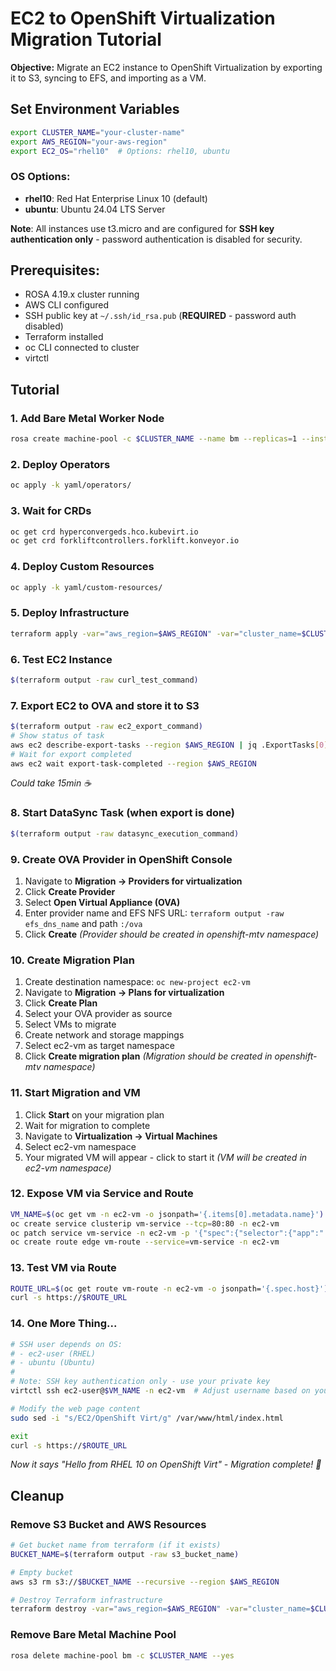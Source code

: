 # EC2 to OpenShift Virtualization Migration Tutorial

**Objective:** Migrate an EC2 instance to OpenShift Virtualization by exporting it to S3, syncing to EFS, and importing as a VM.

## Set Environment Variables
```bash
export CLUSTER_NAME="your-cluster-name"
export AWS_REGION="your-aws-region"
export EC2_OS="rhel10"  # Options: rhel10, ubuntu
```

### OS Options:
- **rhel10**: Red Hat Enterprise Linux 10 (default)
- **ubuntu**: Ubuntu 24.04 LTS Server

**Note**: All instances use t3.micro and are configured for **SSH key authentication only** - password authentication is disabled for security.

## Prerequisites:
- ROSA 4.19.x cluster running
- AWS CLI configured
- SSH public key at `~/.ssh/id_rsa.pub` (**REQUIRED** - password auth disabled)
- Terraform installed
- oc CLI connected to cluster
- virtctl

## Tutorial

### 1. Add Bare Metal Worker Node
```bash
rosa create machine-pool -c $CLUSTER_NAME --name bm --replicas=1 --instance-type c5n.metal
```

### 2. Deploy Operators
```bash
oc apply -k yaml/operators/
```

### 3. Wait for CRDs
```bash
oc get crd hyperconvergeds.hco.kubevirt.io
oc get crd forkliftcontrollers.forklift.konveyor.io
```

### 4. Deploy Custom Resources
```bash
oc apply -k yaml/custom-resources/
```

### 5. Deploy Infrastructure
```bash
terraform apply -var="aws_region=$AWS_REGION" -var="cluster_name=$CLUSTER_NAME" -var="ec2_os=$EC2_OS"
```

### 6. Test EC2 Instance
```bash
$(terraform output -raw curl_test_command)
```

### 7. Export EC2 to OVA and store it to S3
```bash
$(terraform output -raw ec2_export_command)
# Show status of task
aws ec2 describe-export-tasks --region $AWS_REGION | jq .ExportTasks[0].State
# Wait for export completed
aws ec2 wait export-task-completed --region $AWS_REGION
```
*Could take 15min ☕*

### 8. Start DataSync Task (when export is done)
```bash
$(terraform output -raw datasync_execution_command)
```

### 9. Create OVA Provider in OpenShift Console
1. Navigate to **Migration → Providers for virtualization**
2. Click **Create Provider**
3. Select **Open Virtual Appliance (OVA)**
4. Enter provider name and EFS NFS URL: `terraform output -raw efs_dns_name` and path `:/ova`
5. Click **Create**
*(Provider should be created in openshift-mtv namespace)*

### 10. Create Migration Plan
1. Create destination namespace: `oc new-project ec2-vm`
2. Navigate to **Migration → Plans for virtualization**
3. Click **Create Plan**
4. Select your OVA provider as source
5. Select VMs to migrate
6. Create network and storage mappings
7. Select ec2-vm as target namespace
8. Click **Create migration plan**
*(Migration should be created in openshift-mtv namespace)*

### 11. Start Migration and VM
1. Click **Start** on your migration plan
2. Wait for migration to complete
3. Navigate to **Virtualization → Virtual Machines**
4. Select ec2-vm namespace
5. Your migrated VM will appear - click to start it
*(VM will be created in ec2-vm namespace)*

### 12. Expose VM via Service and Route
```bash
VM_NAME=$(oc get vm -n ec2-vm -o jsonpath='{.items[0].metadata.name}')
oc create service clusterip vm-service --tcp=80:80 -n ec2-vm
oc patch service vm-service -n ec2-vm -p '{"spec":{"selector":{"app":"'$VM_NAME'"}}}'
oc create route edge vm-route --service=vm-service -n ec2-vm
```

### 13. Test VM via Route
```bash
ROUTE_URL=$(oc get route vm-route -n ec2-vm -o jsonpath='{.spec.host}')
curl -s https://$ROUTE_URL
```

### 14. One More Thing...
```bash
# SSH user depends on OS: 
# - ec2-user (RHEL)
# - ubuntu (Ubuntu)
# 
# Note: SSH key authentication only - use your private key
virtctl ssh ec2-user@$VM_NAME -n ec2-vm  # Adjust username based on your OS

# Modify the web page content
sudo sed -i "s/EC2/OpenShift Virt/g" /var/www/html/index.html

exit
curl -s https://$ROUTE_URL
```
*Now it says "Hello from RHEL 10 on OpenShift Virt" - Migration complete! 🎉*

## Cleanup

### Remove S3 Bucket and AWS Resources
```bash
# Get bucket name from terraform (if it exists)
BUCKET_NAME=$(terraform output -raw s3_bucket_name)

# Empty bucket
aws s3 rm s3://$BUCKET_NAME --recursive --region $AWS_REGION

# Destroy Terraform infrastructure
terraform destroy -var="aws_region=$AWS_REGION" -var="cluster_name=$CLUSTER_NAME" -var="ec2_os=$EC2_OS"
```

### Remove Bare Metal Machine Pool
```bash
rosa delete machine-pool bm -c $CLUSTER_NAME --yes
```